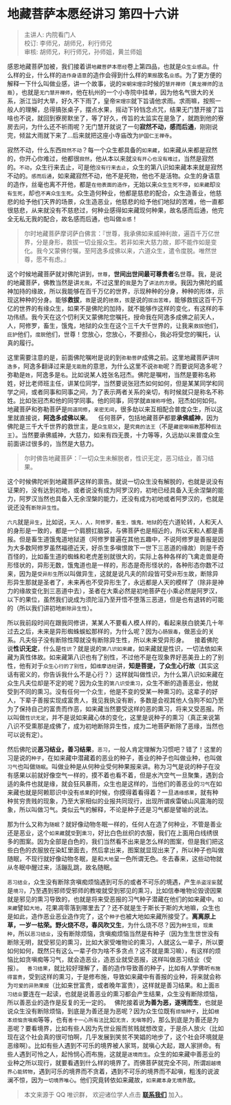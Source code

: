 # 地藏菩萨本愿经讲习 第四十六讲

> 主讲人: 内院看门人 <br />
> 校订: 李师兄，胡师兄，利行师兄 <br />
> 审核: 胡师兄，利行师兄，孙师姐，黄兰师姐 <br />

感恩地藏菩萨加被，我们接着讲`地藏菩萨本愿经`卷上第四品，也就是`众生业感品`。什么样的业，什么样的`造作身语意`的造作会得到什么样的`果报`故名`业感`。为了更方便的解释一下什么叫做业感，讲一个故事，说的`宋朝宋理宗`时候的`慧开禅师`（`黄龙禅师`的`法裔`），也就是`无门慧开禅师`，他在杭州的一个小寺院中挂单，因为他名气很大的关系，浙江当时大旱，好久不下雨了，皇帝`宋理宗`就下旨请他求雨。求雨嘛，按照一般人的理解，总得搞张桌子，摆点水果，摇动下铃铛念点咒，结果无门慧开接了旨啥也不说，就回到寮房默坐了，等了好久，传旨的太监实在是急了，就跑到他的寮房去问，为什么还不祈雨呢？无门慧开就说了一句**寂然不动，感而后通**，刚刚说完，倾盆大雨就下来了...后来就把这座小寺庙改为`护国仁王禅寺`。

寂然不动，什么东西`寂然不动`？每一个众生都具备的`如来藏`，如来藏从来都是寂然的，你开心你难过，他都很`寂然`，他从本以来就`没有开心也没有难过`，当然是寂然的。`不动`，众生行来去止，可是他`没有行来去止`，众生的第八识如来藏本来就是寂然不动的。`感而后通`，如来藏寂然不动，他不是死物，他也不是活物。众生的身语意的造作，丝毫也离不开他，都是`在他表面的造作`，无始以来`众生生死不停`，`如来藏`却`没有生死`，却也`不离众生生死`。众生造何种业，他都是慈悲的配合，众生造善业，他慈悲的给予他们天界的场景，众生造恶业，他慈悲的给予他们地狱的苦难，他一直都很慈悲，从来就没有不慈悲过，何种业感得如来藏现何种果，故名感而后通，他完全无私无我的配合，故名感而后通，也叫做`业感`！

> 尔时地藏菩萨摩诃萨白佛言：『世尊，我承佛如来威神利故，遍百千万亿世界，分是身形，救拔一切业报众生。若非如来大慈力故，即不能作如是变化。我今又蒙佛付嘱，至阿逸多成佛以来，六道众生，遣令度脱。唯然世尊，愿不有虑。』

这个时候地藏菩萨就对佛陀讲到，`世尊`，**世间出世间最可尊贵者**名世尊。我，是说的地藏菩萨，佛教当然是讲`无我`，不过这里的`我`是为了`讲法的方便`。我因为佛陀的威神加持的缘故，所以我能够在百千万亿的世界，示现种种的分身，种种的形体，示现这种种的分身。能够**救拔**，`救`是说的`拯救`，`拔`是说的`拔出苦难`，能够救拔这百千万亿的世界的有缘众生，如果不是佛陀的加持，就不能够作这样的变化，有这样的丰功伟绩。我今天在这个忉利天又蒙佛陀您嘱托，授命我在阿逸多成佛之前天人，人，阿修罗，畜生，饿鬼，地狱的众生在这个三千大千世界的，让我来`救拔`他们，`庇护`他们，`度脱`他们，世尊！您放心，您放心，不要担心，我必将受您的嘱托，认真的履行。

这里需要注意的是，前面佛陀嘱咐是说的到`弥勒菩萨`成佛之前。这里地藏菩萨讲`阿逸多`，阿逸多翻译过来是`无能胜`的意思，为什么这里不说`弥勒`呢？而要说阿逸多呢？弥勒是`姓`，阿逸多是`名`。比如说某人姓张名冠杰。佛陀是嘱咐，当然是要称名称姓，好比老师班主任，讲某位同学，当然要说张冠杰如何如何，但是某某同学和同学之间，或者同事和同事之间，为了表示两者关系的亲切，有时候就只是称名不称姓。比如张冠杰和他的同学同事。他的同事，同学就`直接称呼`他，冠杰如何如何。地藏菩萨和弥勒菩萨是`同道同修`，`亲密无间`，很多劫以来互相配合普度众生，所以这里就直接说，**阿逸多成佛以来**。
  
任何菩萨，包括地藏菩萨都要**承佛威神**，因为佛陀是三千大千世界的救世主，是`众生慈父`，是`究竟的法王`（不是`藏密喇嘛教`那种`假法王`）。当然要承佛威神，大慈力，如来有四无畏，十力等等，久远劫以来普度众生前面讲过很多的，当然是大慈力。

> 尔时佛告地藏菩萨：『一切众生未解脱者，性识无定，恶习结业，善习结果。

这个时候佛陀听到地藏菩萨这样的禀告。就说一切众生没有解脱的，也就是说没有证果的，没有达到初地，或者说没有成为阿罗汉的，初地已经具备入无余涅槃的能力，阿罗汉当然也具备入无余涅槃的能力，还没有成为初地或者阿罗汉的，也就是说还没有`断除异生性`。

`六凡`就是`异生`，比如说，`天人，人，阿修罗，畜生，饿鬼，地狱`的在六道轮转，人和天人的身形是一致的，都是一个肩膀扛脑袋，与佛菩萨也是相近的，所以天和人都是善报。但是畜生道饿鬼道地狱道（阿修罗普遍在其他五趣中，不说阿修罗是善报是因为大多数阿修罗虽然福德近天，好杀生多嗔恨故下一世下三恶道的缘故）则是千奇百怪的，比如畜生道的蜘蛛和老虎差别就很大的，实际上各种各样的飞禽走兽是奇形怪状的，异形无数，饿鬼道也是一样的，形态是奇形怪状的，各种形态你数不过来，因为是`受异形生`所以叫做异生，这就是说凡夫的阶段皆可受`异`形`生`故，断除异形异生那就是圣者了，未来再也不受异形生了，永远都是人天的模样了（除非是神力的缘故变化到三恶道中去），圣者在大乘必然是初地菩萨在小乘必然是阿罗汉，以下的果位，虽然我们说成为须陀洹乃至开悟不堕落三恶道，但是也有退转的可能的（所以我们讲初地`断除异生性`）。

所以我前段时间在跟我同修讲，某某人不要看人模人样的，看起来肤白貌美几十年过去之后，未来是异形蜘蛛蜈蚣那样的，为什么呢？因为`心肠狠毒`，做恶业的关系。凡夫俗子没有断除性障就没有断除异生性，所以未来受异形身。
  
接着佛陀说**性识无定**，什么是`性识`？就是说的`第八识如来藏`，如来藏就是性识，一切法依如来藏为真性体故。如来藏第八识也有了别性，不过他不是在现象界好恶美丑上的了别性，他有对于`众生心行的了别性`，如`维摩诘经`讲，**知是菩提，了众生心行故**（其实这话有密义的，你告诉我什么不是心行？）这样就叫做性识，为什么第八识如来藏在众生凡夫位却是不定的呢？因为众生的`第八识受熏习`，众生不断的造善恶业，他就受到不同的熏习。没有任何一个众生，他是不变的受某一种熏习的。这辈子的好人，下辈子善报实现成富贵人，我见我执没有断，多数是会视其他人刍狗不如乃至为了保持自己的富贵而作恶，如来藏当然要受这样的恶的熏习，将来又受恶报。所以叫做`性识无定`，并不是说如来藏心体的变化，这里是说种子的熏习（真正来说第八识不受熏那是成佛了，成为初地断除异生性，成为二地菩萨断除了恶缘，当然也可以说有定）。

然后佛陀说**恶习结业，善习结果**，`恶习`，一般人肯定理解为习惯吧？错了！这里的习是说的`种子`，在如来藏中潜藏着的恶业的种子，善业的种子也叫做业种，也叫做`习气`也叫做`随眠`。叫做业种是从何种业受何种果报来讲。称为习气是说的种子在没有感果以前就好像空气一样的，摸不着也看不着，但是水汽空气一旦聚集，遇到合适的条件也就是缘，就会狂风暴雨，众生也是这样的，当他们的善恶业的`习气`在如来藏也就是阿赖耶识中没有`感果`的时候，你摸得着看得着？一旦`遇缘感果`，就有种种贫穷贵贱的现象，乃至大家相似的业报共同现行，出现所谓疾雷破山风震海的现象，所以叫做习气。类似云气的解释，不论是种子还是习气都是譬喻的说法。

那为什么又称为`随眠`？就好像动物冬眠一样的，任何人在造了何种业，不管是善业还是恶业，这个`如来藏`就`受`到`熏习`，好比白色丝织的衣服，我们在上面用白线绣很多的图案。因为全部是白色的，我们当然看不出来是怎么样的图案，但是我们把这些白色的衣服放在染缸里面去，然后拿出来，图案就显现出来了，所以种子也叫做随眠，不现行就好像动物冬眠，是和`大地`呈一色所谓无色。冬去春来，这些动物就从冬眠中醒过来，活蹦乱跳，故名随眠。

`恶习结业`，众生没有断除贪嗔痴烦恼遇到可乐的或者不可乐的境遇，产生`杀盗淫妄`就是`境习`，乃至遇到邪师受邪师的教唆就受到邪见的熏习，比如信奉唯物论毁谤因果就是邪见的熏习导致的，也就是将来受恶报的习气种子潜藏在他们的如来藏中。`如来藏`譬如`大地`，花果凋零落到哪里去了？还不就是生于斯长于斯的大地嘛，众生也是如此，造作恶业恶业造作完了，这个`种子`也被大地如来藏所接受了。**离离原上草，一岁一枯荣。野火烧不尽，春风吹又生**，为什么烧不尽？因为`种生现`，`现熏种`，所以`恶习结业`，没有断除烦恼，贪嗔痴烦恼当然是有种子（因为生生世世没有断除无明，就受邪见的熏习，比如大家受唯物论的熏习，人就这么一辈子，所以要如何如何，既然只有这么一辈子你为啥不多贪点？这不就是熏习嘛），有这样的烦恼比如贪嗔痴等习气，就会造恶业，造恶业就受恶报，这样叫做恶习结业（受报）。
  
`善习结果`，就比较好理解了，善的造作导致善的种子，比如有人学佛听`布施得富贵`，受到这样的熏习，于是修布施，导致如来藏中有善报的业种，将来就会称为`可爱的异熟果报`（比如来世富贵，或者晚年富贵），这样就是善习结果。和上面`恶习结业`要连在一起读，也就是说善恶业的熏习都会产生结果，众生没有断除烦恼，所以善恶业的造作是反复的无一定的。
  
佛陀接着说**为善为恶，逐境而生**，也就是说众生没有断除烦恼，到底是为善还是为恶呢？因为众生位既有`烦恼种子`，比如`根本烦恼贪嗔痴`等等，也有`善十一心所有法`比如`无贪，无嗔等`的，那么到底是为善还是为恶呢？要看境界，比如有些人因为先世业报而贫贱就想改变，于是杀人放火（比如现在这个社会真的很可怕啊，几乎发展到笑贫不笑娼的地步了，这个社会环境就是恶缘啊）。比如有些人遇到不可乐的境界被人家骂，就嗔心大起，跟人家拼命。有些人遇到可怜之人，起怜悯心而布施，这就是`逐境而生`。众生的如来藏中善恶业的业种之所以现行，就要看遇到什么样的境界了。而佛菩萨就完全不同，所谓`超越境界心能转物`，遇到可乐的境界而不贪着，遇到不可乐的境界而不起嗔，粗浅的说波澜不惊，因为`一切境界唯心`。他们究竟转依如来藏故，`如来藏本身无境界`故。

> 本文来源于 QQ 唯识群， 欢迎诸位学人点击 **[联系我们](https://mp.weixin.qq.com/s/lZCfWjmLjgNR165Tx4_bCQ)** 加入。
